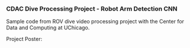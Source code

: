 ### CDAC Dive Processing Project - Robot Arm Detection CNN

Sample code from ROV dive video processing project with the Center for Data and Computing at UChicago.

Project Poster:

